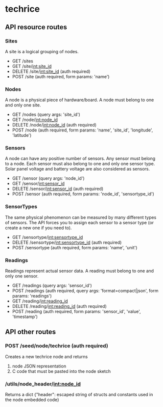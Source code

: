 # techrice

## API resource routes

### Sites
A site is a logical grouping of nodes.
*   GET /sites
*   GET /site/<int:site_id>
*   DELETE /site/<int:site_id> (auth required)
*   POST /site (auth required, form params: 'name')

### Nodes
A node is a physical piece of hardware/board. A node must belong to one and only one site.
*   GET /nodes (query args: 'site_id')
*   GET /node/<int:node_id>
*   DELETE /node/<int:node_id> (auth required)
*   POST /node (auth required, form params: 'name', 'site_id', 'longitude', 'latitude')

### Sensors
A node can have any positive number of sensors. Any sensor must belong to a node. Each sensor must also belong to one and only one sensor type. Solar panel voltage and battery voltage are also considered as sensors.
*   GET /sensor (query args: 'node_id')
*   GET /sensor/<int:sensor_id>
*   DELETE /sensor/<int:sensor_id> (auth required)
*   POST /sensor (auth required, form params: 'node_id', 'sensortype_id')


### SensorTypes
The same physical phenomenon can be measured by many different types of sensors. The API forces you to assign each sensor to a sensor type (or create a new one if you need to). 
*   GET /sensortype/<int:sensortype_id>
*   DELETE /sensortype/<int:sensortype_id> (auth required)
*   POST /sensortype (auth required, form params: 'name', 'unit')

### Readings
Readings represent actual sensor data. A reading must belong to one and only one sensor.
*   GET /readings (query args: 'sensor_id')
*   POST /readings (auth required, query args: 'format=compact|json', form params: 'readings')
*   GET /reading/<int:reading_id>
*   DELETE /reading/<int:reading_id> (auth required)
*   POST /reading (auth required, form params: 'sensor_id', 'value', 'timestamp')

## API other routes
### POST /seed/node/techrice (auth required)
Creates a new techrice node and returns
1. node JSON representation
2. C code that must be pasted into the node sketch

### /utils/node_header/<int:node_id>
Returns a dict {"header": escaped string of structs and constants used in the node embedded code}
